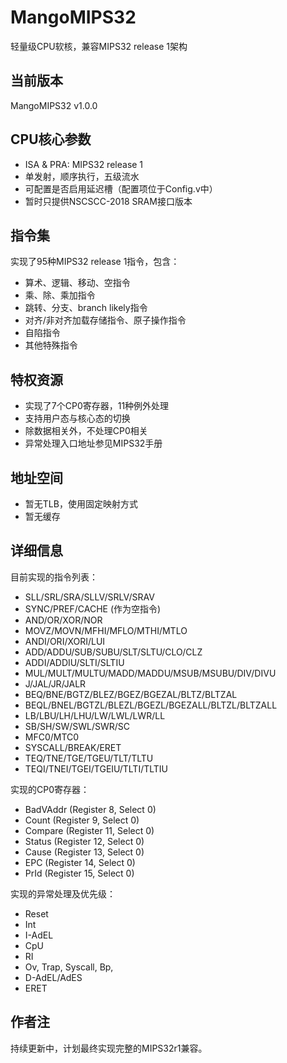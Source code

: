 # MangoMIPS32
轻量级CPU软核，兼容MIPS32 release 1架构

## 当前版本
MangoMIPS32 v1.0.0

## CPU核心参数
- ISA & PRA: MIPS32 release 1
- 单发射，顺序执行，五级流水
- 可配置是否启用延迟槽（配置项位于Config.v中）
- 暂时只提供NSCSCC-2018 SRAM接口版本

## 指令集
实现了95种MIPS32 release 1指令，包含：
- 算术、逻辑、移动、空指令
- 乘、除、乘加指令
- 跳转、分支、branch likely指令
- 对齐/非对齐加载存储指令、原子操作指令
- 自陷指令
- 其他特殊指令

## 特权资源
- 实现了7个CP0寄存器，11种例外处理
- 支持用户态与核心态的切换
- 除数据相关外，不处理CP0相关
- 异常处理入口地址参见MIPS32手册

## 地址空间
- 暂无TLB，使用固定映射方式
- 暂无缓存

## 详细信息
目前实现的指令列表：
- SLL/SRL/SRA/SLLV/SRLV/SRAV
- SYNC/PREF/CACHE (作为空指令)
- AND/OR/XOR/NOR
- MOVZ/MOVN/MFHI/MFLO/MTHI/MTLO
- ANDI/ORI/XORI/LUI
- ADD/ADDU/SUB/SUBU/SLT/SLTU/CLO/CLZ
- ADDI/ADDIU/SLTI/SLTIU
- MUL/MULT/MULTU/MADD/MADDU/MSUB/MSUBU/DIV/DIVU
- J/JAL/JR/JALR
- BEQ/BNE/BGTZ/BLEZ/BGEZ/BGEZAL/BLTZ/BLTZAL
- BEQL/BNEL/BGTZL/BLEZL/BGEZL/BGEZALL/BLTZL/BLTZALL
- LB/LBU/LH/LHU/LW/LWL/LWR/LL
- SB/SH/SW/SWL/SWR/SC
- MFC0/MTC0
- SYSCALL/BREAK/ERET
- TEQ/TNE/TGE/TGEU/TLT/TLTU
- TEQI/TNEI/TGEI/TGEIU/TLTI/TLTIU

实现的CP0寄存器：
- BadVAddr (Register  8, Select 0)
- Count    (Register  9, Select 0)
- Compare  (Register 11, Select 0)
- Status   (Register 12, Select 0)
- Cause    (Register 13, Select 0)
- EPC      (Register 14, Select 0)
- PrId     (Register 15, Select 0)

实现的异常处理及优先级：
- Reset
- Int
- I-AdEL
- CpU
- RI
- Ov, Trap, Syscall, Bp,
- D-AdEL/AdES
- ERET

## 作者注
持续更新中，计划最终实现完整的MIPS32r1兼容。